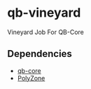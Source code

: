 # qb-vineyard
Vineyard Job For QB-Core
## Dependencies

* [qb-core](https://github.com/qbcore-framework/qb-core)
* [PolyZone](https://github.com/mkafrin/PolyZone)
